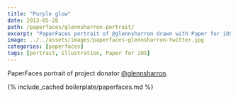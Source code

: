 ```yaml
---
title: "Purple glow"
date: 2013-05-28
path: /paperfaces/glennsharron-portrait/
excerpt: "PaperFaces portrait of @glennsharron drawn with Paper for iOS on an iPad."
image: ../../assets/images/paperfaces-glennsharron-twitter.jpg
categories: [paperfaces]
tags: [portrait, illustration, Paper for iOS]
---
```


PaperFaces portrait of project donator [@glennsharron](https://twitter.com/glennsharron).

{% include_cached boilerplate/paperfaces.md %}
